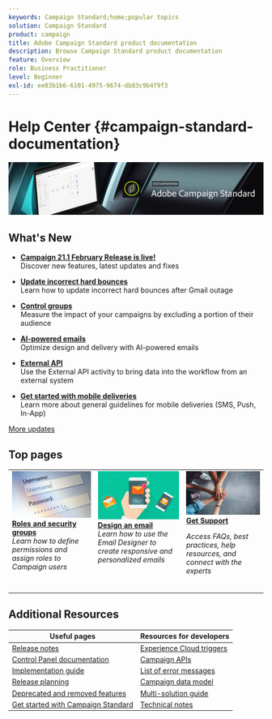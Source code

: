 ```yaml
---
keywords: Campaign Standard;home;popular topics
solution: Campaign Standard
product: campaign
title: Adobe Campaign Standard product documentation
description: Browse Campaign Standard product documentation
feature: Overview
role: Business Practitioner
level: Beginner
exl-id: ee03b1b6-6101-4975-9674-db83c9b4f9f3
---
```

# Help Center {#campaign-standard-documentation}

![](start/using/assets/do-not-localize/banner_acs_doc.jpg) 

## What's New

* **[Campaign 21.1 February Release is live!](rn/using/release-notes.md)**<br/> Discover new features, latest updates and fixes

* **[Update incorrect hard bounces](https://helpx.adobe.com/campaign/kb/update-bounce-qualification.html)**<br/> Learn how to update incorrect hard bounces after Gmail outage

* **[Control groups](sending/using/control-group.md)**<br/> Measure the impact of your campaigns by excluding a portion of their audience

* **[AI-powered emails](sending/using/predictive.md)**<br/> Optimize design and delivery with AI-powered emails

* **[External API](automating/using/external-api.md)**<br/> Use the External API activity to bring data into the workflow from an external system

* **[Get started with mobile deliveries](https://helpx.adobe.com/campaign/kb/acs-mobile.html)**<br/> Learn more about general guidelines for mobile deliveries (SMS, Push, In-App)

[More updates](rn/using/documentation-updates.md)

## Top pages

<table>
<tr>
  <td valign="top">
    <a href="administration/using/about-access-management.md">
      <img alt="Roles" src="start/using/assets/roles.png"/>
    </a>
    <div>
    <a href="administration/using/about-access-management.md"><strong>Roles and security groups</strong></a>
    </div>
    <em>Learn how to define permissions and assign roles to Campaign users</em>
    <br>
  </td>
  <td valign="top">
    <a href="designing/using/designing-content-in-adobe-campaign.md">
      <img alt="Designer" src="start/using/assets/design.png" />
    </a>
    <div>
    <a href="designing/using/designing-content-in-adobe-campaign.md"><strong>Design an email</strong></a>
    </div>
    <em>Learn how to use the Email Designer to create responsive and personalized emails</em>
    <br>
  </td>
  <td valign="top">
       <img alt="Support" src="start/using/assets/do-not-localize/help.jpeg" />
    <div><a href="support.md">
    <strong>Get Support</strong></a>
    </div>
    <p><em>Access FAQs, best practices, help resources, and connect with the experts</em></p>
    <br>
  </td>
</tr>
</table>

## Additional Resources

| Useful pages | Resources for developers |
|---|---|
| [Release notes](rn/using/release-notes.md) | [Experience Cloud triggers](integrating/using/about-adobe-experience-cloud-triggers.md) |
| [Control Panel documentation](https://docs.adobe.com/content/help/en/control-panel/using/control-panel-home.html) | [Campaign APIs](api/using/get-started-apis.md) |
| [Implementation guide](https://helpx.adobe.com/campaign/kb/campaign-standard-implementation-guide.html) |  [List of error messages](https://docs.adobe.com/content/help/en/campaign-classic/technicalresources/error_messages/error_codes.html) |
| [Release planning](rn/using/release-planning.md) | [Campaign data model](developing/using/datamodel-introduction.md) |
| [Deprecated and removed features](rn/using/deprecated-features.md) | [Multi-solution guide](integrating/using/get-started-campaign-integrations.md) |
| [Get started with Campaign Standard](start/using/about-campaign-standard.md) | [Technical notes](https://helpx.adobe.com/campaign/kb/acs-article-list.html) |
